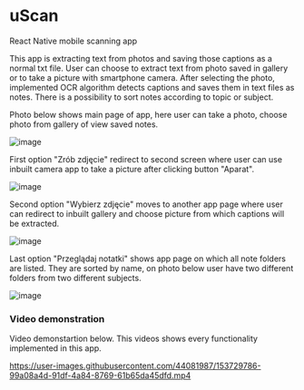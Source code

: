 # uScan
React Native mobile scanning app

This app is extracting text from photos and saving those captions as a normal txt file. User can choose to extract text from photo saved in gallery or to take a picture
with smartphone camera. After selecting the photo, implemented OCR algorithm detects captions and saves them in text files as notes. There is a possibility to sort notes according to topic or subject.

Photo below shows main page of app, here user can take a photo, choose photo from gallery of view saved notes.


   ![image](https://user-images.githubusercontent.com/44081987/153668375-a8c41f18-2ea0-406c-a320-48397a3e3434.png)


First option "Zrób zdjęcie" redirect to second screen where user can use inbuilt camera app to take a picture after clicking button "Aparat". 

![image](https://user-images.githubusercontent.com/44081987/153678702-55663e12-2e8f-40b2-80fb-91420523c00a.png)

Second option "Wybierz zdjęcie" moves to another app page where user can redirect to inbuilt gallery and choose picture from which captions will be extracted.

![image](https://user-images.githubusercontent.com/44081987/153678955-3d4a88f2-ab61-4ca4-bb4d-c0574f1b7bf7.png)


Last option "Przeglądaj notatki" shows app page on which all note folders are listed. They are sorted by name, on photo below user have two different folders 
from two different subjects.

![image](https://user-images.githubusercontent.com/44081987/153679200-7e781295-478b-4595-a32e-70a194648f7b.png)

### Video demonstration  


Video demonstartion below. This videos shows every functionality implemented in this app.

https://user-images.githubusercontent.com/44081987/153729786-99a08a4d-91df-4a84-8769-61b65da45dfd.mp4


